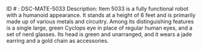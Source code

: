 ID # : DSC-MATE-5033
Description: Item 5033 is a fully functional robot with a humanoid appearance. It stands at a height of 6 feet and is primarily made up of various metals and circuitry. Among its distinguishing features is a single large, green Cyclops eye in place of regular human eyes, and a set of nerd glasses. Its head is green and unarranged, and it wears a jade earring and a gold chain as accessories.